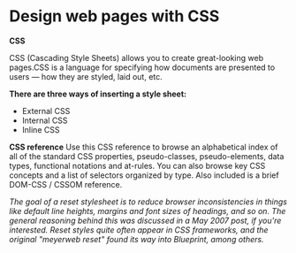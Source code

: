 # Design web pages with CSS
**CSS**

CSS (Cascading Style Sheets) allows you to create great-looking web pages.CSS is a language for specifying how documents are presented to users — how they are styled, laid out, etc.

**There are three ways of inserting a style sheet:**
+ External CSS
+ Internal CSS
+ Inline CSS

**CSS reference**
Use this CSS reference to browse an alphabetical index of all of the standard CSS properties, pseudo-classes, pseudo-elements, data types, functional notations and at-rules. You can also browse key CSS concepts and a list of selectors organized by type. Also included is a brief DOM-CSS / CSSOM reference.

*The goal of a reset stylesheet is to reduce browser inconsistencies in things like default line heights, margins and font sizes of headings, and so on. The general reasoning behind this was discussed in a May 2007 post, if you're interested. Reset styles quite often appear in CSS frameworks, and the original "meyerweb reset" found its way into Blueprint, among others.*

